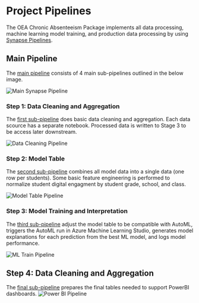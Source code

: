 # Project Pipelines

The OEA Chronic Absenteeism Package implements all data processing, machine learning model training, and production data processing by using [Synapse Pipelines](https://docs.microsoft.com/en-us/azure/data-factory/concepts-pipelines-activities?toc=%2Fazure%2Fsynapse-analytics%2Ftoc.json&tabs=data-factory). 

## Main Pipeline

The [main pipeline](https://github.com/microsoft/OpenEduAnalytics/blob/main/packages/package_catalog/Chronic_Absenteeism/pipelines/ml_main_pipeline_support_VSTS.zip) consists of 4 main sub-pipelines outlined in the below image. 

![Main Synapse Pipeline](https://github.com/microsoft/OpenEduAnalytics/blob/main/packages/package_catalog/Chronic_Absenteeism/docs/images/mlPipeline.png "Main Pipeline")

### Step 1: Data Cleaning and Aggregation
 
The [first sub-pipeline](https://github.com/microsoft/OpenEduAnalytics/blob/main/packages/package_catalog/Chronic_Absenteeism/pipelines/p1_data_clean_aggr_support_VSTS.zip) does basic data cleaning and aggregation. Each data scource has a separate notebook. Processed data is written to Stage 3 to be access later downstream.

![Data Cleaning Pipeline](https://github.com/microsoft/OpenEduAnalytics/blob/main/packages/package_catalog/Chronic_Absenteeism/docs/images/p1.png "Data Cleaning Pipeline")

### Step 2: Model Table
 
The [second sub-pipeline](https://github.com/microsoft/OpenEduAnalytics/blob/main/packages/package_catalog/Chronic_Absenteeism/pipelines/p2_join_model_table_support_VSTS.zip) combines all model data into a single data (one row per students). Some basic feature engineering is performed to normalize student digital engagment by student grade, school, and class.

![Model Table Pipeline](https://github.com/microsoft/OpenEduAnalytics/blob/main/packages/package_catalog/Chronic_Absenteeism/docs/images/p2.png "Model Table Pipeline")

### Step 3: Model Training and Interpretation
 
The [third sub-pipeline](https://github.com/microsoft/OpenEduAnalytics/blob/main/packages/package_catalog/Chronic_Absenteeism/pipelines/p3_feature_eng_automl_support_VSTS.zip) adjust the model table to be compatible with AutoML, triggers the AutoML run in Azure Machine Learning Studio, generates model explanations for each prediction from the best ML model, and logs model performance.

![ML Train Pipeline](https://github.com/microsoft/OpenEduAnalytics/blob/main/packages/package_catalog/Chronic_Absenteeism/docs/images/p3.png "ML Train Pipeline")

## Step 4: Data Cleaning and Aggregation
 
The [final sub-pipeline](https://github.com/microsoft/OpenEduAnalytics/blob/main/packages/package_catalog/Chronic_Absenteeism/pipelines/p4_pbi_serve_support_VSTS.zip) prepares the final tables needed to support PowerBI dashboards.
![Power BI Pipeline](https://github.com/microsoft/OpenEduAnalytics/blob/main/packages/package_catalog/Chronic_Absenteeism/docs/images/p4.png "PowerBI Pipeline")
